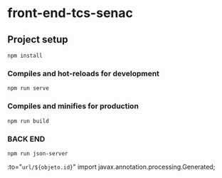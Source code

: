 # front-end-tcs-senac

## Project setup
```
npm install
```

### Compiles and hot-reloads for development
```
npm run serve
```

### Compiles and minifies for production
```
npm run build
```
### BACK END

``
npm run json-server
``

:to="`url/${objeto.id}`"
import javax.annotation.processing.Generated;